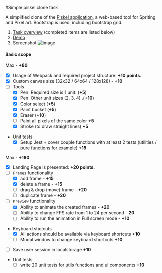 #Simple piskel clone task

A simplified clone of the [Piskel application](https://www.piskelapp.com/), a web-based tool for Spriting and Pixel art.
Bootstrap is used, including bootstrap grid.

1. [Task overview](https://github.com/rolling-scopes-school/tasks/blob/master/tasks/piskel-clone.md) 
(completed items are listed below)
1. [Demo](https://piskel-landing-page.netlify.com/)
1. Screenshot
![image](https://user-images.githubusercontent.com/51874064/75385910-63033400-58e9-11ea-9948-e400572689a4.png)

#### Basic scope 

Max - **+80**
- [x] Usage of Webpack and required project structure: **+10 points.**
- [x] Custom canvas size (32x32 / 64x64 / 128x128) - **+10**
- [ ] Tools
  - [x] Pen. Required size is 1 unit. (**+5**)
  - [x] Pen. Other unit sizes (2, 3, 4) .(**+10**)
  - [x] Color select (**+5**)
  - [x] Paint bucket (**+5**)
  - [x] Eraser (**+10**)
  - [ ] Paint all pixels of the same color **+5**
  - [x] Stroke (to draw straight lines) **+5**

- Unit tests
  - [x] Setup Jest + cover couple functions with at least 2 tests (utilities / pure functions for example) **+15**
  
Max - **+180**
- [x] Landing Page is presented: **+20 points.**
- [ ] `Frames` functionality
  - [x] add frame - **+15**
  - [x] delete a frame - **+15**
  - [ ] drag & drop (move) frame - **+20**
  - [ ] duplicate frame - **+20**
- [ ] `Preview` functionality
  - [x] Ability to animate the created frames  - **+20**
  - [ ] Ability to change FPS rate from 1 to 24 per second - **20**
  - [ ] Ability to run the animation in Full screen mode - **+10**
- Keyboard shotcuts
  - [x] All actions should be available via keyboard shortcuts **+10**
  - [ ] Modal window to change keyboard shortcuts **+10**
- [ ] Save user session in localstorage **+10**
- Unit tests
  - [ ] write 20 unit tests for utils functions and ui components **+10**
